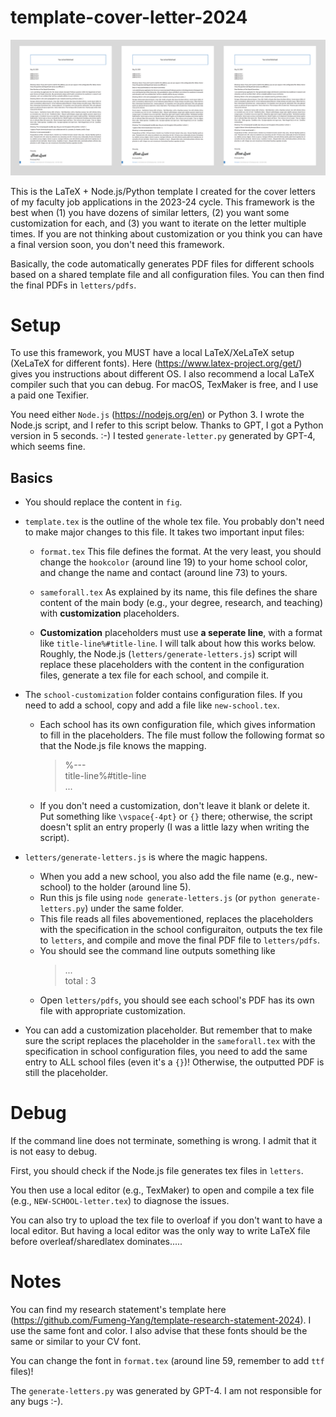 # template-cover-letter-2024

![Preview](preview.png)

This is the LaTeX + Node.js/Python template I created for the cover letters of my faculty job applications in the 2023-24 cycle. 
This framework is the best when (1) you have dozens of similar letters, (2) you want some customization for each, and (3) you want to iterate on the letter multiple times. If you are not thinking about customization or you think you can have a final version soon, you don't need this framework.

Basically, the code automatically generates PDF files for different schools based on a shared template file and all configuration files. You can then find the final PDFs in `letters/pdfs`.



# Setup

To use this framework, you MUST have a local LaTeX/XeLaTeX setup (XeLaTeX for different fonts). Here (https://www.latex-project.org/get/) gives you instructions about different OS. I also recommend a local LaTeX compiler such that you can debug. For macOS, TexMaker is free, and I use a paid one Texifier. 

You need either `Node.js` (https://nodejs.org/en) or Python 3.  I wrote the Node.js script, and I refer to this script below. Thanks to GPT, I got a Python version in 5 seconds. :-)  I tested `generate-letter.py` generated by GPT-4, which seems fine. 


## Basics
- You should replace the content in `fig`.

- `template.tex` is the outline of the whole tex file.  You probably don't need to make major changes to this file. It takes two important input files: 
  
    - `format.tex` This file defines the format. At the very least, you should change the `hookcolor` (around line 19) to your home school color, and change the name and contact (around line 73) to yours.
  
    - `sameforall.tex` As explained by its name, this file defines the share content of the main body (e.g., your degree, research, and teaching) with **customization** placeholders. 
    -  **Customization** placeholders must use **a seperate line**, with a format like `title-line%#title-line`. I will talk about how this works below. Roughly, the Node.js (`letters/generate-letters.js`) script will replace these placeholders with the content in the configuration files, generate a tex file for each school, and compile it. 
 
 -  The `school-customization` folder contains configuration files. If you need to add a school, copy and add a file like `new-school.tex`. 
    
    - Each school has its own configuration file, which gives information to fill in the placeholders. The file must follow the following format so that the Node.js file knows the mapping.   
      > %---  
        title-line%#title-line    
        ... 
    
    - If you don't need a customization, don't leave it blank or delete it. Put something like `\vspace{-4pt}` or `{}` there; otherwise, the script doesn't split an entry properly (I was a little lazy when writing the script).
  

- `letters/generate-letters.js` is where the magic happens.
  
   - When you add a new school, you also add the file name (e.g., new-school) to the holder (around line 5). 
   - Run this js file using `node generate-letters.js` (or `python generate-letters.py`) under the same folder.
   - This file reads all files abovementioned, replaces the placeholders with the specification in the school configuraiton, outputs the tex file to `letters`, and compile and move the final PDF file to `letters/pdfs`. 
   - You should see the command line outputs something like 
        > ...   
        total : 3
    - Open `letters/pdfs`, you should see each school's PDF has its own file with appropriate customization.  

- You can add a customization placeholder. But remember that to make sure the script replaces the placeholder in the `sameforall.tex` with the specification in school configuration files, you need to add the same entry to ALL school files (even it's a `{}`)!  Otherwise, the outputted PDF is still the placeholder. 
    
# Debug

If the command line does not terminate, something is wrong. I admit that it is not easy to debug. 

First, you should check if the Node.js file generates tex files in `letters`. 

You then use a local editor (e.g., TexMaker) to open and compile a tex file (e.g., `NEW-SCHOOL-letter.tex`) to diagnose the issues. 

You can also try to upload the tex file to overloaf if you don't want to have a local editor. But having a local editor was the only way to write LaTeX file before overleaf/sharedlatex dominates.....


# Notes

You can find my research statement's template here (https://github.com/Fumeng-Yang/template-research-statement-2024). I use the same font and color. I also advise that these fonts should be the same or similar to your CV font. 

You can change the font in `format.tex` (around line 59, remember to add `ttf` files)!

 The `generate-letters.py` was generated by GPT-4. I am not responsible for any bugs :-).
